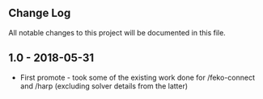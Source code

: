 ## Change Log
All notable changes to this project will be documented in this file.

## 1.0 - 2018-05-31
- First promote - took some of the existing work done for /feko-connect and /harp
  (excluding solver details from the latter)
